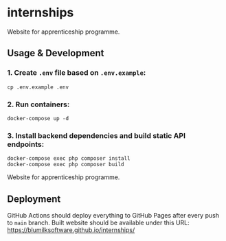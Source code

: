# internships

Website for apprenticeship programme.

## Usage & Development

### 1. Create `.env` file based on `.env.example`:
```shell script
cp .env.example .env
```

### 2. Run containers:
```shell script
docker-compose up -d
```

### 3. Install backend dependencies and build static API endpoints:
```shell script
docker-compose exec php composer install
docker-compose exec php composer build
```


Website for apprenticeship programme.
## Deployment

GitHub Actions should deploy everything to GitHub Pages after every push to `main` branch. Built website should be available under this URL: https://blumilksoftware.github.io/internships/


